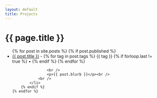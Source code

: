 ```yaml
---
layout: default
title: Projects
---
```

<h1>{{ page.title }}</h1>
<ul class="posts">
	{% for post in site.posts %}
		{% if post.published %}
			<li>
				<a href="{{ post.url }}" title="{{ post.title }}">{{ post.title }}</a> - 
				{% for tag in post.tags %}
					{{ tag }}
					{% if forloop.last != true %}
					• 
					{% endif %}
				{% endfor %}
				
					<br />
					<p>{{ post.blurb }}</p><br />
				<br />
			</li>
		{% endif %}
	{% endfor %}
</ul>